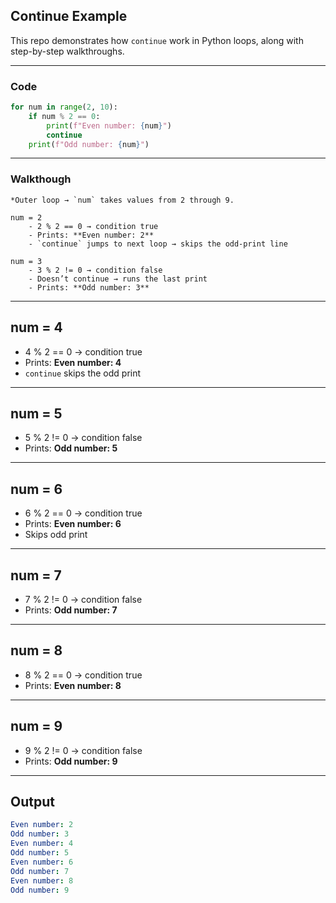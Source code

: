 ## Continue Example

This repo demonstrates how `continue` work in Python loops, along with step-by-step walkthroughs.

---

### Code
```python
for num in range(2, 10):
    if num % 2 == 0:
        print(f"Even number: {num}")
        continue
    print(f"Odd number: {num}")
```
---

### Walkthough

    *Outer loop → `num` takes values from 2 through 9.

    num = 2
        - 2 % 2 == 0 → condition true  
        - Prints: **Even number: 2**  
        - `continue` jumps to next loop → skips the odd-print line  

    num = 3
        - 3 % 2 != 0 → condition false  
        - Doesn’t continue → runs the last print  
        - Prints: **Odd number: 3**  

---

## num = 4
- 4 % 2 == 0 → condition true  
- Prints: **Even number: 4**  
- `continue` skips the odd print  

---

## num = 5
- 5 % 2 != 0 → condition false  
- Prints: **Odd number: 5**  

---

## num = 6
- 6 % 2 == 0 → condition true  
- Prints: **Even number: 6**  
- Skips odd print  

---

## num = 7
- 7 % 2 != 0 → condition false  
- Prints: **Odd number: 7**  

---

## num = 8
- 8 % 2 == 0 → condition true  
- Prints: **Even number: 8**  

---

## num = 9
- 9 % 2 != 0 → condition false  
- Prints: **Odd number: 9**

----

## Output
```yaml
Even number: 2
Odd number: 3
Even number: 4
Odd number: 5
Even number: 6
Odd number: 7
Even number: 8
Odd number: 9
```
